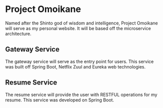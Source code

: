 # Project Omoikane
Named after the Shinto god of wisdom and intelligence, Project Omoikane will serve as my personal website. It will be based off the microservice architecture.

## Gateway Service
The gateway service will serve as the entry point for users. This service was built off Spring Boot, Netflix Zuul and Eureka web technologies.

## Resume Service
The resume service will provide the user with RESTFUL operations for my resume. This service was developed on Spring Boot. 
